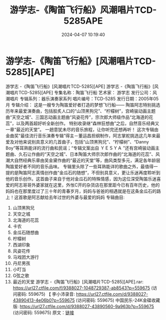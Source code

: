 ﻿---
title: 游学志-《陶笛飞行船》风潮唱片TCD-5285APE
date: 2024-04-07 10:19:40
categories: 古典音乐、新世纪、纯音雅乐
tags: 纯音雅乐
---
# 游学志-《陶笛飞行船》[风潮唱片TCD-5285][APE]

游学志 -《陶笛飞行船》[风潮唱片TCD-5285][APE]
游学志 -《陶笛飞行船》[风潮唱片TCD-5285][APE]
专集名称：陶笛飞行船
艺术家： 游学志
发行公司：风潮唱片
专辑系列：器乐演奏家系列
唱片编号：TCD-5285
发行日期：2005年05月
专辑介绍：
这是一艘专为陶笛爱好者打造的梦想飞行船——
陶笛阿志特别挑选历年来最爱演奏曲，包括脍炙人口的“山顶黑狗兄”、“柠檬树”，宫崎骏动画主题曲“天空之城”、三国志动画主题曲“风姿花传”，宗次郎大师级作品“北海道的花蕊”，以及两首超好听全新创作。
特别收录继“森林狂想曲”之后，自然音乐经典又一章“最近的天堂”。
一趟意犹未尽的音乐旅程，让你听完还想再听！
这次专辑由金曲奖“最佳流行音乐演奏专辑”得主－董运昌担纲制作，阿志掌舵挑选这几年来最爱及对他来说别具意义的几首曲子，包括“山顶黑狗兄”、“柠檬树”、“Danny
Boy”等耳熟能详的流行曲和民谣；“专辑文案出自 ＹＥＳＹＡ
”还有宫崎骏动画主题曲、久石让作曲的“天空之城”、日本陶笛大师宗次郎作曲的“北海道的花蕊”、风潮大自然经典乐章由吴金黛作曲的“最近的天堂”等，曲风类型多元，满足各年龄层陶笛爱好者不同的音乐品味。
专辑里头除了一些耳熟能详的歌曲之外，最值得一提的是陶笛阿志真情创作曲“金瓜石的随想”，不但别具意义，更让乐迷再度聆听到他的音乐创作。这首曲子来自于他对金瓜石的特殊情感，因为这位深受陶笛乐迷喜爱的阿志哥哥外婆家就在这里，外怅C开的杂货店在那里距今已有百年历史，他的妈妈也在那里度过了三十年的青春岁月，妈妈与爸爸的相遇就是在这条金瓜石的路上！这首歌是阿志献给去年过世的外婆与最爱的妈妈
专辑曲目:
1. 山顶黑狗兄
2. 天空之城
3. 北海道的花蕊
4. 卡农
5. 金瓜石随想曲
6. 柠檬树
7. 西湖印象
8. 风姿花传
9. 马戏团大游行
10. 丹尼男孩
11. 小叮当
12. G弦之歌
13. 最近的天堂
游学志 -《陶笛飞行船》[风潮唱片TCD-5285][APE].rar: https://url27.ctfile.com/f/9388027-1048729387-ab8543?p=559675
(访问密码: 559675)
【
李小沛录音: https://url27.ctfile.com/d/9388027-43890413-4e06b0?p=559675
(访问密码: 559675)
中国民乐-24K金碟收藏版: https://url27.ctfile.com/d/9388027-43890560-9a963b?p=559675
(访问密码: 559675)
原文：[链接](https://blog.sina.com.cn/s/blog_1647c7e760103151k.html)